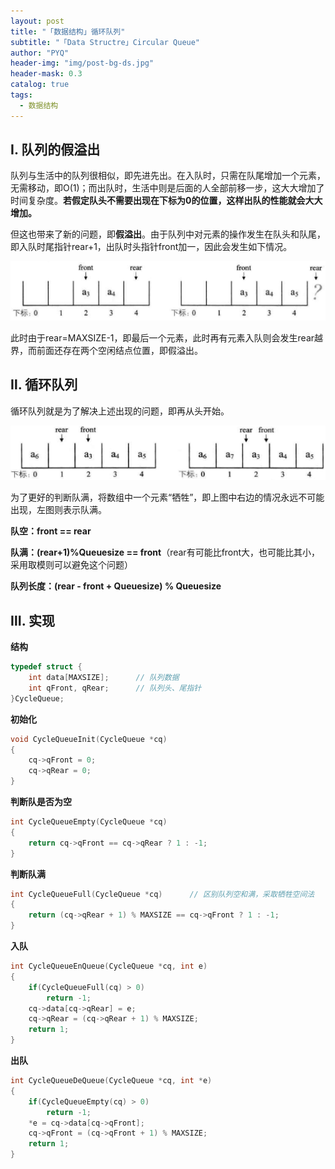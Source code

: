 ```yaml
---
layout: post
title: "「数据结构」循环队列"
subtitle: "「Data Structre」Circular Queue"
author: "PYQ"
header-img: "img/post-bg-ds.jpg"
header-mask: 0.3
catalog: true
tags:
  - 数据结构
---
```


## Ⅰ. 队列的假溢出

队列与生活中的队列很相似，即先进先出。在入队时，只需在队尾增加一个元素，无需移动，即O(1)；而出队时，生活中则是后面的人全部前移一步，这大大增加了时间复杂度。**若假定队头不需要出现在下标为0的位置，这样出队的性能就会大大增加。**

但这也带来了新的问题，即**假溢出**。由于队列中对元素的操作发生在队头和队尾，即入队时尾指针rear+1，出队时头指针front加一，因此会发生如下情况。

![image-20220419191925617](/img/in-post/data-structure-3.png)

此时由于rear=MAXSIZE-1，即最后一个元素，此时再有元素入队则会发生rear越界，而前面还存在两个空闲结点位置，即假溢出。

## Ⅱ. 循环队列

循环队列就是为了解决上述出现的问题，即再从头开始。

![image-20220419193021012](/img/in-post/data-structure-4.png)

为了更好的判断队满，将数组中一个元素“牺牲”，即上图中右边的情况永远不可能出现，左图则表示队满。

**队空：front == rear**

**队满：(rear+1)%Queuesize == front**（rear有可能比front大，也可能比其小，采用取模则可以避免这个问题）

**队列长度：(rear - front + Queuesize) % Queuesize**

## Ⅲ. 实现

**结构**

```c
typedef struct {
    int data[MAXSIZE];      // 队列数据
    int qFront, qRear;      // 队列头、尾指针
}CycleQueue;
```

**初始化**

```c
void CycleQueueInit(CycleQueue *cq)
{
    cq->qFront = 0;
    cq->qRear = 0;
}
```

**判断队是否为空**

```c
int CycleQueueEmpty(CycleQueue *cq)
{
    return cq->qFront == cq->qRear ? 1 : -1;
}
```

**判断队满**

```c
int CycleQueueFull(CycleQueue *cq)      // 区别队列空和满，采取牺牲空间法
{
    return (cq->qRear + 1) % MAXSIZE == cq->qFront ? 1 : -1;
}
```

**入队**

```c
int CycleQueueEnQueue(CycleQueue *cq, int e)
{
    if(CycleQueueFull(cq) > 0)
        return -1;
    cq->data[cq->qRear] = e;
    cq->qRear = (cq->qRear + 1) % MAXSIZE;
    return 1;
}
```

**出队**

```c
int CycleQueueDeQueue(CycleQueue *cq, int *e)
{
    if(CycleQueueEmpty(cq) > 0)
        return -1;
    *e = cq->data[cq->qFront];
    cq->qFront = (cq->qFront + 1) % MAXSIZE;
    return 1;
}
```

